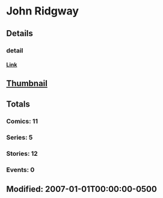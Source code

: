 # John  Ridgway 
## Details
### detail
#### [Link](http://marvel.com/comics/creators/8799/john_ridgway?utm_campaign=apiRef&utm_source=225578a89fc76f3d20fbffda5d17a88d)
## [Thumbnail](http://i.annihil.us/u/prod/marvel/i/mg/b/40/image_not_available.jpg)
## Totals
### Comics: 11
### Series: 5
### Stories: 12
### Events: 0
## Modified: 2007-01-01T00:00:00-0500